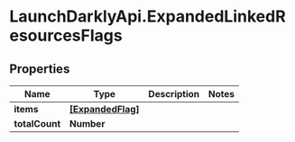 # LaunchDarklyApi.ExpandedLinkedResourcesFlags

## Properties

Name | Type | Description | Notes
------------ | ------------- | ------------- | -------------
**items** | [**[ExpandedFlag]**](ExpandedFlag.md) |  | 
**totalCount** | **Number** |  | 



